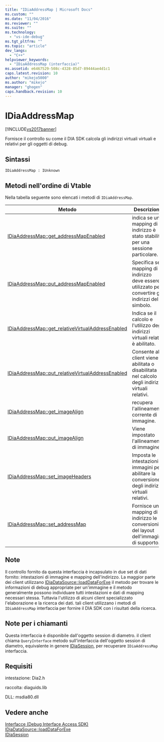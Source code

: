 ```yaml
---
title: "IDiaAddressMap | Microsoft Docs"
ms.custom: ""
ms.date: "11/04/2016"
ms.reviewer: ""
ms.suite: ""
ms.technology: 
  - "vs-ide-debug"
ms.tgt_pltfrm: ""
ms.topic: "article"
dev_langs: 
  - "C++"
helpviewer_keywords: 
  - "IDiaAddressMap (interfaccia)"
ms.assetid: e6467529-508c-4328-85d7-89444ae4d1c1
caps.latest.revision: 10
author: "mikejo5000"
ms.author: "mikejo"
manager: "ghogen"
caps.handback.revision: 10
---
```

# IDiaAddressMap
[!INCLUDE[vs2017banner](../../code-quality/includes/vs2017banner.md)]

Fornisce il controllo su come il DIA SDK calcola gli indirizzi virtuali virtuali e relativi per gli oggetti di debug.  
  
## Sintassi  
  
```  
IDiaAddressMap : IUnknown  
```  
  
## Metodi nell'ordine di Vtable  
 Nella tabella seguente sono elencati i metodi di `IDiaAddressMap`.  
  
|Metodo|Descrizione|  
|------------|-----------------|  
|[IDiaAddressMap::get\_addressMapEnabled](../../debugger/debug-interface-access/idiaaddressmap-get-addressmapenabled.md)|indica se un mapping di indirizzo è stato stabilito per una sessione particolare.|  
|[IDiaAddressMap::put\_addressMapEnabled](../../debugger/debug-interface-access/idiaaddressmap-put-addressmapenabled.md)|Specifica se il mapping di indirizzo deve essere utilizzato per convertire gli indirizzi del simbolo.|  
|[IDiaAddressMap::get\_relativeVirtualAddressEnabled](../../debugger/debug-interface-access/idiaaddressmap-get-relativevirtualaddressenabled.md)|Indica se il calcolo e l'utilizzo degli indirizzi virtuali relativi è abilitato.|  
|[IDiaAddressMap::put\_relativeVirtualAddressEnabled](../../debugger/debug-interface-access/idiaaddressmap-put-relativevirtualaddressenabled.md)|Consente al client viene abilitata o disabilitata nel calcolo degli indirizzi virtuali relativi.|  
|[IDiaAddressMap::get\_imageAlign](../../debugger/debug-interface-access/idiaaddressmap-get-imagealign.md)|recupera l'allineamento corrente di immagine.|  
|[IDiaAddressMap::put\_imageAlign](../../debugger/debug-interface-access/idiaaddressmap-put-imagealign.md)|Viene impostato l'allineamento di immagine.|  
|[IDiaAddressMap::set\_imageHeaders](../../debugger/debug-interface-access/idiaaddressmap-set-imageheaders.md)|Imposta le intestazioni di immagini per abilitare la conversione degli indirizzi virtuali relativi.|  
|[IDiaAddressMap::set\_addressMap](../../debugger/debug-interface-access/idiaaddressmap-set-addressmap.md)|Fornisce un mapping di indirizzo le conversioni del layout dell'immagine di supporto.|  
  
## Note  
 Il controllo fornito da questa interfaccia è incapsulato in due set di dati fornito: intestazioni di immagine e mapping dell'indirizzo.  La maggior parte dei client utilizzano [IDiaDataSource::loadDataForExe](../../debugger/debug-interface-access/idiadatasource-loaddataforexe.md) il metodo per trovare le informazioni di debug appropriate per un'immagine e il metodo generalmente possono individuare tutti intestazioni e dati di mapping necessari stessa.  Tuttavia l'utilizzo di alcuni client specializzato l'elaborazione e la ricerca dei dati.  tali client utilizzano i metodi di `IDiaAddressMap` interfaccia per fornire il DIA SDK con i risultati della ricerca.  
  
## Note per i chiamanti  
 Questa interfaccia è disponibile dall'oggetto session di diametro.  il client chiama `QueryInterface` metodo sull'interfaccia dell'oggetto session di diametro, equivalente in genere  [IDiaSession](../../debugger/debug-interface-access/idiasession.md), per recuperare  `IDiaAddressMap` interfaccia.  
  
## Requisiti  
 intestazione: Dia2.h  
  
 raccolta: diaguids.lib  
  
 DLL: msdia80.dll  
  
## Vedere anche  
 [Interfacce \(Debug Interface Access SDK\)](../../debugger/debug-interface-access/interfaces-debug-interface-access-sdk.md)   
 [IDiaDataSource::loadDataForExe](../../debugger/debug-interface-access/idiadatasource-loaddataforexe.md)   
 [IDiaSession](../../debugger/debug-interface-access/idiasession.md)